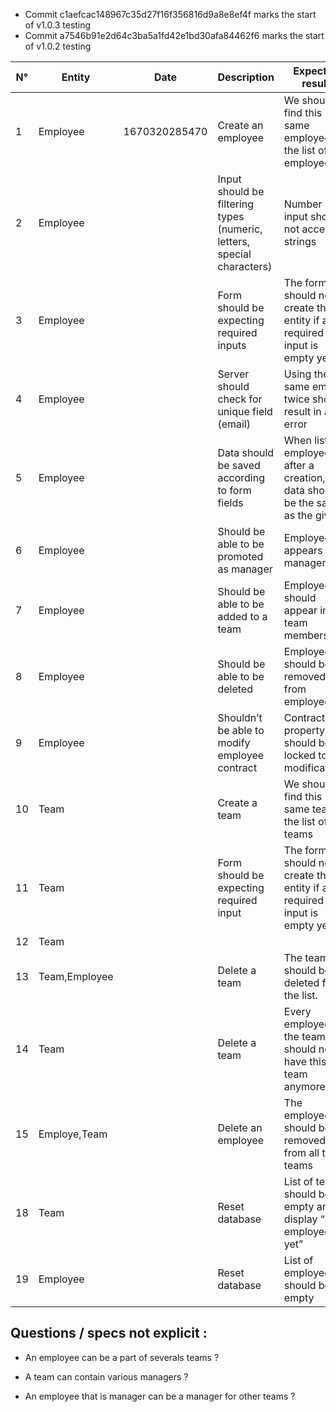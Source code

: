 - Commit c1aefcac148967c35d27f16f356816d9a8e8ef4f marks the start of v1.0.3 testing
- Commit a7546b91e2d64c3ba5a1fd42e1bd30afa84462f6 marks the start of v1.0.2 testing

| N° | Entity        | Date | Description                                                            | Expected result                                                               | Validated                                  |
| -- | ------------- | ---- | ---------------------------------------------------------------------- | ----------------------------------------------------------------------------- | ------------------------------------------ |
| 1  | Employee      |   1670320285470   | Create an employee                                                     | We should find this same employee in the list of employees.                   | Yes                                        |
| 2  | Employee      |      | Input should be filtering types (numeric, letters, special characters) | Number input should not accept strings                                        | No (Zip code field accept negative values) |
| 3  | Employee      |      | Form should be expecting required inputs                               | The form should not create the entity if a required input is empty yet.       | Yes                                        |
| 4  | Employee      |      | Server should check for unique field (email)                           | Using the same email twice should result in an error                          | No (should not be accepted)                |
| 5  | Employee      |      | Data should be saved according to form fields                          | When listing employees after a creation, data should be the same as the given |                                            |
| 6  | Employee      |      | Should be able to be promoted as manager                               | Employee appears as manager                                                   | Yes                                        |
| 7  | Employee      |      | Should be able to be added to a team                                   | Employee should appear in team members list                                   | Yes                                        |
| 8  | Employee      |      | Should be able to be deleted                                           | Employee should be removed from employee list                                 | Yes                                          |
| 9  | Employee      |      | Shouldn’t be able to modify employee contract                          | Contract property should be locked to modifications                           |                                            |
| 10 | Team          |      | Create a team                                                          | We should find this same team in the list of teams                            |                                            |
| 11 | Team          |      | Form should be expecting required input                                | The form should not create the entity if a required input is empty yet        |                                            |
| 12 | Team          |      |                                                                        |                                                                               |                                            |
| 13 | Team,Employee |      | Delete a team                                                          | The team should be deleted from the list.                                     |                                            |
| 14 | Team          |      | Delete a team                                                          | Every employees of the team should not have this team anymore.                |                                            |
| 15 | Employe,Team  |      | Delete an employee                                                     | The employee should be removed from all the teams                             |                                            |
| 18 | Team          |      | Reset database                                                         | List of team should be empty and display “No employees yet”                   |                                            |
| 19 | Employee      |      | Reset database                                                         | List of employee should be empty                                              |                                            |


## Questions / specs not explicit : 

- An employee can be a part of severals teams ?

- A team can contain various managers ?

- An employee that is manager can be a manager for other teams ? 

 
